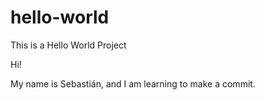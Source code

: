 # hello-world
This is a Hello World Project

Hi!

My name is Sebastián, and I am learning to make a commit.
